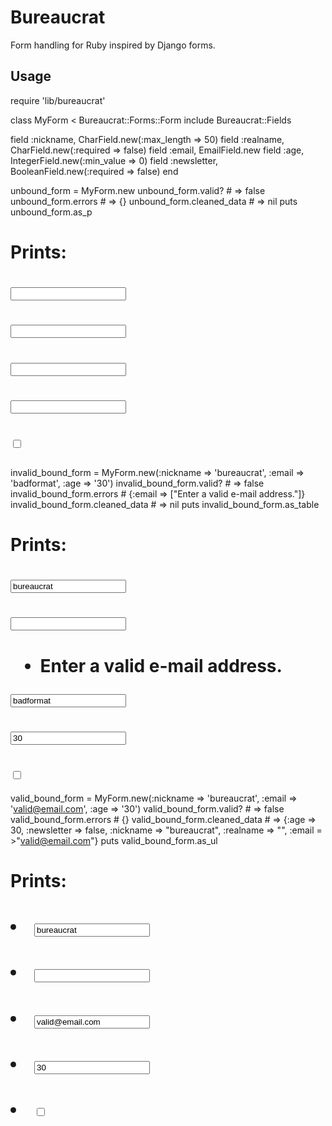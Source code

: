 Bureaucrat
==========

Form handling for Ruby inspired by Django forms.

Usage
-----

require 'lib/bureaucrat'

class MyForm < Bureaucrat::Forms::Form
  include Bureaucrat::Fields

  field :nickname, CharField.new(:max_length => 50)
  field :realname, CharField.new(:required => false)
  field :email, EmailField.new
  field :age, IntegerField.new(:min_value => 0)
  field :newsletter, BooleanField.new(:required => false) 
end

unbound_form = MyForm.new
unbound_form.valid? # => false
unbound_form.errors # => {}
unbound_form.cleaned_data # => nil
puts unbound_form.as_p
# Prints:
# <p> <input type="text" name="nickname" id="id_nickname" /></p>
# <p> <input type="text" name="realname" id="id_realname" /></p>
# <p> <input type="text" name="email" id="id_email" /></p>
# <p> <input type="text" name="age" id="id_age" /></p>
# <p> <input type="checkbox" name="newsletter" id="id_newsletter" /></p>


invalid_bound_form = MyForm.new(:nickname => 'bureaucrat', :email => 'badformat', :age => '30')
invalid_bound_form.valid? # => false
invalid_bound_form.errors # {:email => ["Enter a valid e-mail address."]}
invalid_bound_form.cleaned_data # => nil
puts invalid_bound_form.as_table
# Prints:
# <tr><th></th><td><input type="text" value="bureaucrat" name="nickname" id="id_nickname" /></td></tr>
# <tr><th></th><td><input type="text" name="realname" id="id_realname" /></td></tr>
# <tr><th></th><td><ul class="errorlist"><li>Enter a valid e-mail address.</li></ul><input type="text" value="badformat" name="email" id="id_email" /></td></tr>
# <tr><th></th><td><input type="text" value="30" name="age" id="id_age" /></td></tr>
# <tr><th></th><td><input type="checkbox" name="newsletter" id="id_newsletter" /></td></tr>

valid_bound_form = MyForm.new(:nickname => 'bureaucrat', :email => 'valid@email.com', :age => '30')
valid_bound_form.valid? # => false
valid_bound_form.errors # {}
valid_bound_form.cleaned_data # => {:age => 30, :newsletter => false, :nickname => "bureaucrat", :realname => "", :email = >"valid@email.com"}
puts valid_bound_form.as_ul
# Prints:
# <li> <input type="text" value="bureaucrat" name="nickname" id="id_nickname" /></li>
# <li> <input type="text" name="realname" id="id_realname" /></li>
# <li> <input type="text" value="valid@email.com" name="email" id="id_email" /></li>
# <li> <input type="text" value="30" name="age" id="id_age" /></li>
# <li> <input type="checkbox" name="newsletter" id="id_newsletter" /></li>
